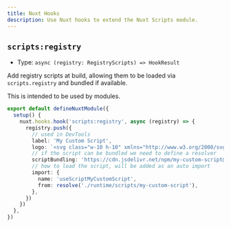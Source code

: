 ```yaml
---
title: Nuxt Hooks
description: Use Nuxt hooks to extend the Nuxt Scripts module.
---
```


## `scripts:registry`

- Type: `async (registry: RegistryScripts) => HookResult`

Add registry scripts at build, allowing them to be loaded via `scripts.registry` and bundled if available.

This is intended to be used by modules.

```ts [module.ts]
export default defineNuxtModule({
  setup() {
    nuxt.hooks.hook('scripts:registry', async (registry) => {
      registry.push({
        // used in DevTools
        label: 'My Custom Script',
        logo: `<svg class="w-10 h-10" xmlns="http://www.w3.org/2000/svg" width="28.85" height="32" viewBox="0 0 256 284"><path fill="#F9AB00" d="M256.003 247.933a35.224 35.224 0 0 1-39.376 35.161c-18.044-2.67-31.266-18.371-30.826-36.606V36.845C185.365 18.591 198.62 2.881 216.687.24a35.221 35.221 0 0 1 39.316 35.16z"/><path fill="#E37400" d="M35.101 213.193c19.386 0 35.101 15.716 35.101 35.101c0 19.386-15.715 35.101-35.101 35.101S0 267.68 0 248.295c0-19.386 15.715-35.102 35.101-35.102m92.358-106.387c-19.477 1.068-34.59 17.406-34.137 36.908v94.285c0 25.588 11.259 41.122 27.755 44.433a35.161 35.161 0 0 0 42.146-34.56V142.089a35.222 35.222 0 0 0-35.764-35.282"/></svg>`,
        // if the script can be bundled we need to define a resolver
        scriptBundling: 'https://cdn.jsdelivr.net/npm/my-custom-script@1.0.0',
        // how to load the script, will be added as an auto import
        import: {
          name: 'useScriptMyCustomScript',
          from: resolve('./runtime/scripts/my-custom-script'),
        },
      })
    })
  },
})
```
